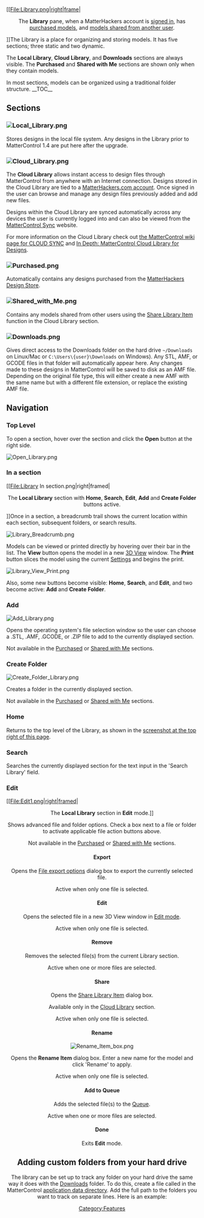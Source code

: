 \[\[[File:Library.png|right|frame](File:Library.png%7Cright%7Cframe)|

<center>

The **Library** pane, when a MatterHackers account is [signed
in](sign-in.md), has [purchased models](#Purchased),
and [models shared from another
user](file-menu.md#Enter_Share_Code).

</center>

\]\]The Library is a place for organizing and storing models. It has
five sections; three static and two dynamic.

The **Local Library**, **Cloud Library**, and **Downloads** sections are
always visible. The **Purchased** and **Shared with Me** sections are
shown only when they contain models.

In most sections, models can be organized using a traditional folder
structure.
\_\_TOC\_\_

## Sections

### <span class="mw-headline" id="Local_Library">![Local\_Library.png](http://wiki.mattercontrol.com/images/7/79/Local_Library.png "Local_Library.png")</span>

Stores designs in the local file system. Any designs in the Library
prior to MatterControl 1.4 are put here after the
upgrade.

### <span class="mw-headline" id="Cloud_Library">![Cloud\_Library.png](http://wiki.mattercontrol.com/images/3/3f/Cloud_Library.png "Cloud_Library.png")</span>

The **Cloud Library** allows instant access to design files through
MatterControl from anywhere with an Internet connection. Designs stored
in the Cloud Library are tied to a [MatterHackers.com
account](matterhackers.com-account.md). Once signed in the user
can browse and manage any design files previously added and add new
files.

Designs within the Cloud Library are synced automatically across any
devices the user is currently logged into and can also be viewed from
the [MatterControl Sync](https://sync.mattercontrol.com/) website.

For more information on the Cloud Library check out [the MatterControl
wiki page for CLOUD SYNC](cloud.md#File_Sharing) and [In Depth:
MatterControl Cloud Library for
Designs](http://www.matterhackers.com/articles/in-depth-mattercontrol-cloud-library).

### <span class="mw-headline" id="Purchased">![Purchased.png](http://wiki.mattercontrol.com/images/9/9f/Purchased.png "Purchased.png")</span>

Automatically contains any designs purchased from the [MatterHackers
Design
Store](http://www.matterhackers.com/store/digital-designs).

### <span class="mw-headline" id="Shared with Me">![Shared\_with\_Me.png](http://wiki.mattercontrol.com/images/d/d8/Shared_with_Me.png "Shared_with_Me.png")</span>

Contains any models shared from other users using the [Share Library
Item](library/share-library-item) function in the Cloud
Library
section.

### <span class="mw-headline" id="Downloads">![Downloads.png](http://wiki.mattercontrol.com/images/a/a1/Downloads.png "Downloads.png")</span>

Gives direct access to the Downloads folder on the hard drive
`~/Downloads` on Linux/Mac or `C:\Users\{user}\Downloads` on Windows).
Any STL, AMF, or GCODE files in that folder will automatically appear
here. Any changes made to these designs in MatterControl will be saved
to disk as an AMF file. Depending on the original file type, this will
either create a new AMF with the same name but with a different file
extension, or replace the existing AMF file.

## Navigation

### Top Level

To open a section, hover over the section and click the **Open** button
at the right side.

![Open\_Library.png](http://wiki.mattercontrol.com/images/7/78/Open_Library.png "Open_Library.png")

### In a section

\[\[<File:Library> In section.png|right|framed|

<center>

The **Local Library** section with **Home**, **Search**, **Edit**,
**Add** and **Create Folder** buttons active.

</center>

\]\]Once in a section, a breadcrumb trail shows the current location
within each section, subsequent folders, or search results.

![Library\_Breadcrumb.png](http://wiki.mattercontrol.com/images/6/6f/Library_Breadcrumb.png
"Library_Breadcrumb.png")

Models can be viewed or printed directly by hovering over their bar in
the list. The **View** button opens the model in a new [3D
View](3d-view.md) window. The **Print** button slices the model
using the current [Settings](settings) and begins the print.

![Library\_View\_Print.png](http://wiki.mattercontrol.com/images/8/8f/Library_View_Print.png
"Library_View_Print.png")

Also, some new buttons become visible: **Home**, **Search**, and
**Edit**, and two become active: **Add** and **Create Folder**.

### Add

![Add\_Library.png](http://wiki.mattercontrol.com/images/9/92/Add_Library.png "Add_Library.png")

Opens the operating system's file selection window so the user can
choose a .STL, .AMF, .GCODE, or .ZIP file to add to the currently
displayed section.

Not available in the [Purchased](#Purchased) or [Shared with
Me](#Shared_with_Me) sections.

### Create Folder

![Create\_Folder\_Library.png](http://wiki.mattercontrol.com/images/0/09/Create_Folder_Library.png
"Create_Folder_Library.png")

Creates a folder in the currently displayed section.

Not available in the [Purchased](#Purchased) or [Shared with
Me](#Shared_with_Me) sections.

### Home

Returns to the top level of the Library, as shown in the [screenshot at
the top right of this page](:file:library.png).

### Search

Searches the currently displayed section for the text input in the
'Search Library' field.

### Edit

\[\[[File:Edit1.png|right|framed](File:Edit1.png%7Cright%7Cframed)|

<center>

The **Local Library** section in **Edit** mode.\]\]

Shows advanced file and folder options. Check a box next to a file or
folder to activate applicable file action buttons above.

Not available in the [Purchased](#Purchased) or [Shared with
Me](#Shared_with_Me) sections.

#### Export

Opens the [File export options](file-export-options.md) dialog
box to export the currently selected file.

Active when only one file is selected.

#### Edit

Opens the selected file in a new 3D View window in [Edit
mode](3d-view/edit).

Active when only one file is selected.

#### Remove

Removes the selected file(s) from the current Library section.

Active when one or more files are selected.

#### Share

Opens the [Share Library Item](library/share-library-item)
dialog box.

Available only in the [Cloud Library](#Cloud_Library)
section.

Active when only one file is selected.

#### Rename

![Rename\_Item\_box.png](http://wiki.mattercontrol.com/images/4/41/Rename_Item_box.png "Rename_Item_box.png")

Opens the **Rename Item** dialog box. Enter a new name for the model and
click 'Rename' to apply.

Active when only one file is selected.

#### Add to Queue

Adds the selected file(s) to the [Queue](queue.md).

Active when one or more files are selected.

#### Done

Exits **Edit** mode.

## Adding custom folders from your hard drive

The library can be set up to track any folder on your hard drive the
same way it does with the [Downloads](library.md#Downloads)
folder. To do this, create a file called  in the MatterControl
[application data directory](data-directory.md). Add the full
path to the folders you want to track on separate lines. Here is an
example:

[Category:Features](category:features)

